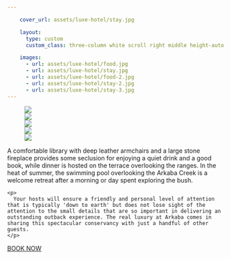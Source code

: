 ```yaml
---

    cover_url: assets/luxe-hotel/stay.jpg

    layout:
      type: custom
      custom_class: three-column white scroll right middle height-auto image-cover cover-left

    images:
      - url: assets/luxe-hotel/food.jpg
      - url: assets/luxe-hotel/stay.jpg
      - url: assets/luxe-hotel/food-2.jpg
      - url: assets/luxe-hotel/stay-2.jpg
      - url: assets/luxe-hotel/stay-3.jpg
---
```


<figure class="cover-area image">
  <div class="gallery grid-2-third">
    <div class="aspect-ratio"></div>
      <div class="photos">
      <div class="row first">
        <div class="col half">
          <img src="assets/luxe-hotel/stay-2.jpg" data-original data-media-id="images:4"/>
        </div>
        <div class="col half">
          <img src="assets/luxe-hotel/stay-3.jpg" data-original data-media-id="images:5"/>
        </div>
      </div>
      <div class="row second">
        <div class="col third">
          <img src="assets/luxe-hotel/food.jpg" data-media-id="images:1"/>
        </div>
        <div class="col third">
          <img src="assets/luxe-hotel/stay.jpg" data-original data-media-id="images:2"/>
        </div>
        <div class="col third">
          <img src="assets/luxe-hotel/food-2.jpg" data-original data-media-id="images:3"/>
        </div>
      </div>
    </div>
  </div>
</figure>

<div class="content">
  <div class="body">
    <p>
      A comfortable library with deep leather armchairs and a large stone fireplace provides some seclusion for enjoying a quiet drink and a good book, while dinner is hosted on the terrace overlooking the ranges. In the heat of summer, the swimming pool overlooking the Arkaba Creek is a welcome retreat after a morning or day spent exploring the bush.
    </p>

    <p>
      Your hosts will ensure a friendly and personal level of attention that is typically 'down to earth' but does not lose sight of the attention to the small details that are so important in delivering an outstanding outback experience. The real luxury at Arkaba comes in sharing this spectacular conservancy with just a handful of other guests.
    </p>

  <a class="button outline hotspot" data-price="$790" data-action="Book Now" data-subtitle="from $790 a person a night" data-description="a minimum two-night stay, and include all meals, beverages, return transfers from Port Augusta or Hawker and activities." title="Arkaba Station" href="https://www.thebookingbutton.com.au/arkaba-station-direct/properties/arkabastationdirect">BOOK NOW</a>
  </div>
</div>
